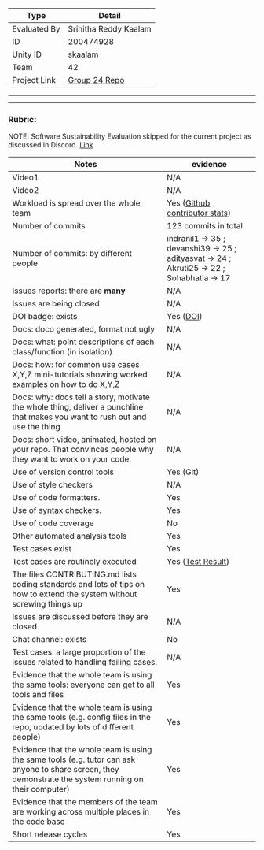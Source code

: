 |Type| Detail|
|--------|-------|
| Evaluated By | Srihitha Reddy Kaalam |
| ID | 200474928 |
| Unity ID | skaalam |
| Team | 42 |
| Project Link | [Group 24 Repo](https://github.com/devanshi39/SE-Project-Group24) |

******
******

### Rubric:

NOTE: Software Sustainability Evaluation skipped for the current project as discussed in Discord. [Link](https://discord.com/channels/1009547855301718107/1009549425288429608/1023416944101163069)

|Notes|evidence|
|-----|---------|
|Video1| N/A | 
|Video2| N/A | 
|Workload is spread over the whole team | Yes ([Github contributor stats](https://github.com/devanshi39/SE-Project-Group24/graphs/contributors)) |
|Number of commits| 123 commits in total |
|Number of commits: by different people| indranil1 -> 35 ; devanshi39 -> 25 ; adityasvat -> 24 ; Akruti25 -> 22 ; Sohabhatia -> 17 |
|Issues reports: there are **many**| N/A |
|Issues are being closed| N/A |
|DOI badge: exists| Yes ([DOI](https://https://zenodo.org/record/7071769#.YzZybXbMK3A)) |
|Docs: doco generated, format not ugly | N/A |
|Docs: what: point descriptions of each class/function (in isolation) | N/A |
|Docs: how: for common use cases X,Y,Z mini-tutorials showing worked examples on how to do X,Y,Z| N/A | 
|Docs: why: docs tell a story, motivate the whole thing, deliver a punchline that makes you want to rush out and use the thing| N/A |
|Docs: short video, animated, hosted on your repo. That convinces people why they want to work on your code.| N/A |
|Use of version control tools| Yes (Git) |
|Use of style checkers | N/A |
|Use of code formatters. | Yes |
|Use of syntax checkers. | Yes |
|Use of code coverage | No |
|Other automated analysis tools| Yes |
|Test cases exist| Yes |
|Test cases are routinely executed| Yes ([Test Result](https://github.com/devanshi39/SE-Project-Group24/actions/runs/3119454386))|
|The files CONTRIBUTING.md lists coding standards and lots of tips on how to extend the system without screwing things up| Yes |
|Issues are discussed before they are closed| N/A |
|Chat channel: exists| No |
|Test cases: a large proportion of the issues related to handling failing cases.| N/A |
|Evidence that the whole team is using the same tools: everyone can get to all tools and files| Yes |
|Evidence that the whole team is using the same tools (e.g. config files in the repo, updated by lots of different people)| Yes |
|Evidence that the whole team is using the same tools (e.g. tutor can ask anyone to share screen, they demonstrate the system running on their computer)| Yes |
|Evidence that the members of the team are working across multiple places in the code base| Yes |
|Short release cycles | Yes |
